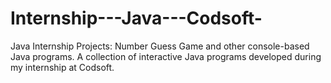 # Internship---Java---Codsoft-
Java Internship Projects: Number Guess Game and other console-based Java programs.
A collection of interactive Java programs developed during my internship at Codsoft.
